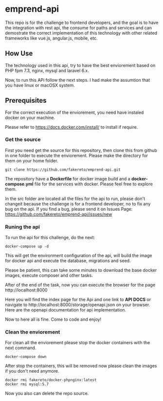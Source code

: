 # emprend-api

This repo is for the challenge to frontend developers, and the goal is to have the integration with rest api, the consume for paths and services and can demostrate the correct implementation of this technology with other related frameworks like vue.js, angular.js, mobile, etc.

## How Use

The technology used in this api,  try to have the best enviorement based on PHP fpm 7.3, nginx, mysql and laravel 6.x.

Now, to run this APi follow the next steps. I had make the assumtion that you have linux or macOSX system.

## Prerequisites 

For the correct execution of the enviorement, you need have instaled docker on your machine. 

Please refer to https://docs.docker.com/install/ to install if require.

### Get the source 

First you need get the source for this repository, then clone this from github in one folder to execute the enviorement. Please make the directory for them on your home folder.

    git clone https://github.com/fakereto/emprend-api.git

The repository have a **Dockerfile** for docker image build and a **docker-compose.yml** file for the services with docker. Please feel free to explore them.

In the src folder are located all the files for the api to run, please don't changeit because the challenge is for a frontend developer, no to fix any bug on the api. If you find a bug, please send it on Issues Page: https://github.com/fakereto/emprend-api/issues/new

### Runing the api

To run the api for this challenge, do the next:

    docker-compose up -d

This will get the environment configuration of the api, will build the image for docker api and execute the database, migrations and seed.

Please be patient, this can take some minutes to download the base docker images, execute composer and other tasks.

After of the end of the task, now you can execute the browser for the page http://localhost:8000

Here you will find the index page for the Api and one link to **API DOCS** or navigate to http://localhost:8000/storage/openapi.json on your browser. Here are the openapi documentation for api implementation.

Now to here all is fine. Come to code and enjoy!

### Clean the enviorement

For clean all the enviorement please stop the docker containers with the next command.

    docker-compose down

After stop the containers, this will be removed now please clean the images if you don't need anymore.

    docker rmi fakereto/docker-phpnginx:latest
    docker rmi mysql:5.7

Now you also can delete the repo source.